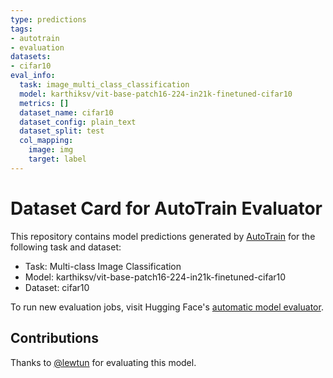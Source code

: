 ```yaml
---
type: predictions
tags:
- autotrain
- evaluation
datasets:
- cifar10
eval_info:
  task: image_multi_class_classification
  model: karthiksv/vit-base-patch16-224-in21k-finetuned-cifar10
  metrics: []
  dataset_name: cifar10
  dataset_config: plain_text
  dataset_split: test
  col_mapping:
    image: img
    target: label
---
```

# Dataset Card for AutoTrain Evaluator

This repository contains model predictions generated by [AutoTrain](https://huggingface.co/autotrain) for the following task and dataset:

* Task: Multi-class Image Classification
* Model: karthiksv/vit-base-patch16-224-in21k-finetuned-cifar10
* Dataset: cifar10

To run new evaluation jobs, visit Hugging Face's [automatic model evaluator](https://huggingface.co/spaces/autoevaluate/model-evaluator).

## Contributions

Thanks to [@lewtun](https://huggingface.co/lewtun) for evaluating this model.